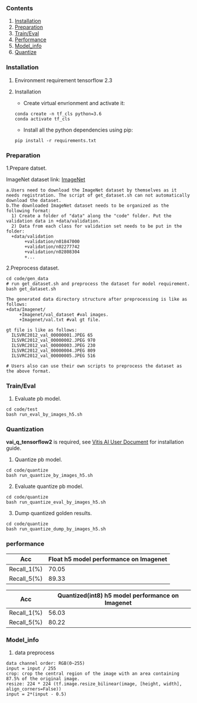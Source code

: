 ### Contents
1. [Installation](#installation)
2. [Preparation](#preparation)
3. [Train/Eval](#traineval)
4. [Performance](#performance)
5. [Model_info](#model_info)
6. [Quantize](#quantize)

### Installation
1. Environment requirement 
   tensorflow 2.3
   
2. Installation
   - Create virtual envrionment and activate it:
   ```shell
   conda create -n tf_cls python=3.6
   conda activate tf_cls
   ```
   - Install all the python dependencies using pip:
   ```shell
   pip install -r requirements.txt
   ```
### Preparation

1.Prepare datset.
  
  ImageNet dataset link: [ImageNet](http://image-net.org/download-images) 
  
  ```
  a.Users need to download the ImageNet dataset by themselves as it needs registration. The script of get_dataset.sh can not automatically download the dataset. 
  b.The downloaded ImageNet dataset needs to be organized as the following format:
    1) Create a folder of "data" along the "code" folder. Put the validation data in +data/validation.
    2) Data from each class for validation set needs to be put in the folder:
    +data/validation
         +validation/n01847000 
         +validation/n02277742
         +validation/n02808304
         +... 
  ```
  
2.Preprocess dataset.

  ```shell
  cd code/gen_data
  # run get_dataset.sh and preprocess the dataset for model requirement.
  bash get_dataset.sh 
  ```
  
  ```
  The generated data directory structure after preprocessing is like as follows:
  +data/Imagenet/   
       +Imagenet/val_dataset #val images. 
       +Imagenet/val.txt #val gt file.
  
  gt file is like as follows: 
    ILSVRC2012_val_00000001.JPEG 65
    ILSVRC2012_val_00000002.JPEG 970
    ILSVRC2012_val_00000003.JPEG 230
    ILSVRC2012_val_00000004.JPEG 809
    ILSVRC2012_val_00000005.JPEG 516
    
  # Users also can use their own scripts to preprocess the dataset as the above format.
  ```

### Train/Eval
1. Evaluate pb model.
  ```shell
  cd code/test
  bash run_eval_by_images_h5.sh
  ```

### Quantization
**vai_q_tensorflow2** is required, see 
[Vitis AI User Document](https://www.xilinx.com/products/design-tools/vitis/vitis-ai.html#documentation) for installation guide.

1. Quantize pb model.
  ```shell
  cd code/quantize
  bash run_quantize_by_images_h5.sh
  ```

2. Evaluate quantize pb model.
  ```shell
  cd code/quantize
  bash run_quantize_eval_by_images_h5.sh
  ```

3. Dump quantized golden results.
  ```shell
  cd code/quantize
  bash run_quantize_dump_by_images_h5.sh
  ```

### performance

|Acc |Float h5 model performance on Imagenet|
|----|----|
|Recall_1(%)|70.05|
|Recall_5(%)|89.33|

|Acc |Quantized(int8) h5 model performance on Imagenet|
|----|----|
|Recall_1(%)|56.03|
|Recall_5(%)|80.22|

### Model_info

1.  data preprocess
  ```
  data channel order: RGB(0~255)                  
  input = input / 255
  crop: crop the central region of the image with an area containing 87.5% of the original image.
  resize: 224 * 224 (tf.image.resize_bilinear(image, [height, width], align_corners=False)) 
  input = 2*(input - 0.5)                          
  ``` 
